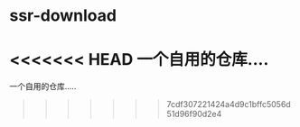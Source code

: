 # ssr-download

<<<<<<< HEAD
一个自用的仓库....
=======
一个自用的仓库.....
>>>>>>> 7cdf307221424a4d9c1bffc5056d51d96f90d2e4
